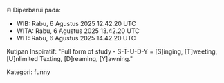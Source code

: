 ⏰ Diperbarui pada:
- WIB: Rabu, 6 Agustus 2025 12.42.20 UTC
- WITA: Rabu, 6 Agustus 2025 13.42.20 UTC
- WIT: Rabu, 6 Agustus 2025 14.42.20 UTC

Kutipan Inspiratif:
"Full form of study - S-T-U-D-Y = [S]inging, [T]weeting, [U]nlimited Texting, [D]reaming, [Y]awning."


Kategori: funny

